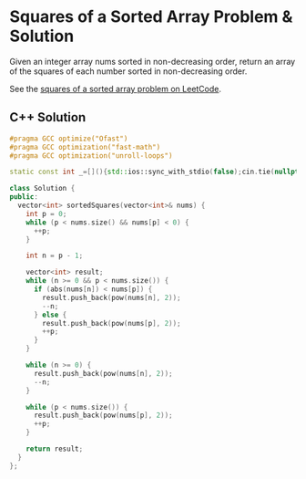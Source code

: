 # Squares of a Sorted Array Problem & Solution

Given an integer array nums sorted in non-decreasing order, return an array of the squares of each number sorted in non-decreasing order.

See the [squares of a sorted array problem on LeetCode](https://leetcode.com/problems/squares-of-a-sorted-array).

## C++ Solution

```cpp
#pragma GCC optimize("Ofast")
#pragma GCC optimization("fast-math")
#pragma GCC optimization("unroll-loops")

static const int _=[](){std::ios::sync_with_stdio(false);cin.tie(nullptr);cout.tie(nullptr);return 0;}();

class Solution {
public:
  vector<int> sortedSquares(vector<int>& nums) {
    int p = 0;
    while (p < nums.size() && nums[p] < 0) {
      ++p;
    }

    int n = p - 1;

    vector<int> result;
    while (n >= 0 && p < nums.size()) {
      if (abs(nums[n]) < nums[p]) {
        result.push_back(pow(nums[n], 2));
        --n;
      } else {
        result.push_back(pow(nums[p], 2));
        ++p;
      }
    }

    while (n >= 0) {
      result.push_back(pow(nums[n], 2));
      --n;
    }

    while (p < nums.size()) {
      result.push_back(pow(nums[p], 2));
      ++p;
    }

    return result;
  }
};
```
